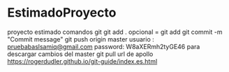 # EstimadoProyecto
proyecto estimado
comandos git
git add .       opcional = git add <filename>
git commit -m "Commit message"
git push origin master
  usuario : pruebabaslsamiq@gmail.com
  password: W8aXERmh2tyGE46
para descargar cambios del master
 git pull
url de apollo
 https://rogerdudler.github.io/git-guide/index.es.html
